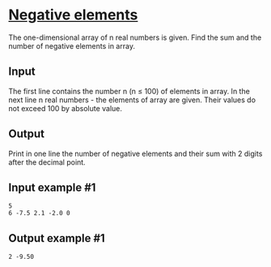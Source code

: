 # [Negative elements](https://www.e-olymp.com/en/contests/9608/problems/84249)
The one-dimensional array of n real numbers is given. Find the sum and the number of negative elements in array.

## Input
The first line contains the number n (n ≤ 100) of elements in array. In the next line n real numbers - the elements of array are given. Their values do not exceed 100 by absolute value.

## Output
Print in one line the number of negative elements and their sum with 2 digits after the decimal point.

## Input example #1
```
5
6 -7.5 2.1 -2.0 0
```

## Output example #1
```
2 -9.50
```
